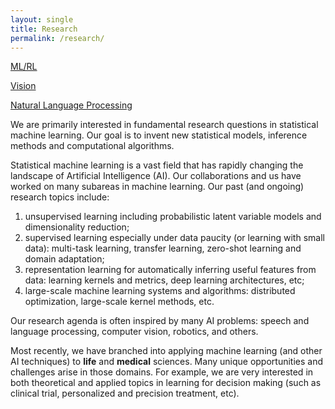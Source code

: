 ```yaml
---
layout: single
title: Research
permalink: /research/
---
```


<a href="/research/ml_rl/">ML/RL</a>

<a href="/research/vision/">Vision</a>

<a href="/research/nlp/">Natural Language Processing</a>



We are primarily interested in fundamental research questions in statistical machine learning. Our goal is to invent new statistical models, inference methods and computational algorithms.

Statistical machine learning is a vast field that has rapidly changing the landscape of Artificial Intelligence (AI). Our collaborations and us have worked on many subareas in machine learning. Our past (and ongoing) research topics include: 

1. unsupervised learning including probabilistic latent variable models and dimensionality reduction; 
2. supervised learning especially under data paucity (or learning with small data): multi-task learning, transfer learning, zero-shot learning and domain adaptation; 
3. representation learning for automatically inferring useful features from data: learning kernels and metrics, deep learning architectures, etc; 
4. large-scale machine learning systems and algorithms: distributed optimization, large-scale kernel methods, etc.

Our research agenda is often inspired by many AI problems: speech and language processing, computer vision, robotics, and others.

Most recently, we have branched into applying machine learning (and other AI techniques) to **life** and **medical** sciences. Many unique opportunities and challenges arise in those domains. For example, we are very interested in both theoretical and applied topics in learning for decision making (such as clinical trial, personalized and precision treatment, etc).
